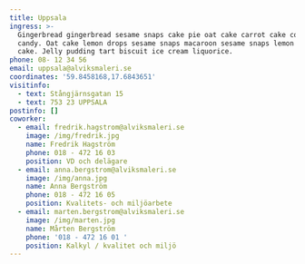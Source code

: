 ```yaml
---
title: Uppsala
ingress: >-
  Gingerbread gingerbread sesame snaps cake pie oat cake carrot cake cotton
  candy. Oat cake lemon drops sesame snaps macaroon sesame snaps lemon drops
  cake. Jelly pudding tart biscuit ice cream liquorice.
phone: 08- 12 34 56
email: uppsala@alviksmaleri.se
coordinates: '59.8458168,17.6843651'
visitinfo:
  - text: Stångjärnsgatan 15
  - text: 753 23 UPPSALA
postinfo: []
coworker:
  - email: fredrik.hagstrom@alviksmaleri.se
    image: /img/fredrik.jpg
    name: Fredrik Hagström
    phone: 018 - 472 16 03
    position: VD och delägare
  - email: anna.bergstrom@alviksmaleri.se
    image: /img/anna.jpg
    name: Anna Bergström
    phone: 018 - 472 16 05
    position: Kvalitets- och miljöarbete
  - email: marten.bergstrom@alviksmaleri.se
    image: /img/marten.jpg
    name: Mårten Bergström
    phone: '018 - 472 16 01 '
    position: Kalkyl / kvalitet och miljö
---
```


